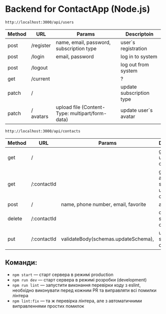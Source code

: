 # Backend for ContactApp (Node.js)

`http://localhost:3000/api/users`

| Method | URL       | Params                                          | Descriptoin              |
| ------ | --------- | ----------------------------------------------- | ------------------------ |
| post   | /register | name, email, password, subscription type        | user`s registration      |
| post   | /login    | email, password                                 | log in to system         |
| post   | /logout   |                                                 | log out from system      |
| get    | /current  |                                                 | ?                        |
| patch  | /         |                                                 | update subscription type |
| patch  | / avatars | upload file (Content-Type: multipart/form-data) | update user`s avatar     |

`http://localhost:3000/api/contacts`

| Method | URL         | Params                              | Descriptoin                            |
| ------ | ----------- | ----------------------------------- | -------------------------------------- |
| get    | /           |                                     | get all user`s contacts                |
| get    | /:contactId |                                     | get info about specific user`s contact |
| post   | /           | name, phone number, email, favorite | add contact                            |
| delete | /:contactId |                                     | delete specific contact                |
| put    | /:contactId | validateBody(schemas.updateSchema), | update specific contact                |

## Команди:

- `npm start` &mdash; старт сервера в режимі production
- `npm run dev` &mdash; старт сервера в режимі розробки (development)
- `npm run lint` &mdash; запустити виконання перевірки коду з eslint, необхідно виконувати перед кожним PR та виправляти всі помилки лінтера
- `npm lint:fix` &mdash; та ж перевірка лінтера, але з автоматичними виправленнями простих помилок
